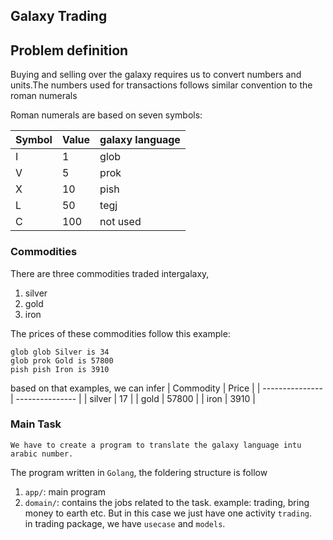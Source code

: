 ##  Galaxy Trading 


## Problem definition
Buying and selling over the galaxy requires us to convert numbers and units.The numbers used for transactions follows similar convention to the roman numerals

Roman numerals are based on seven symbols:

| Symbol | Value | galaxy language  |
| --------------- | --------------- |--------------- |
| I | 1 | glob |
| V | 5 | prok |
| X | 10 | pish |
| L | 50 | tegj |
| C |100 | not used|



### Commodities
There are three commodities traded intergalaxy,
1. silver 
2. gold
3. iron

The prices of these commodities follow this example:<br>
```
glob glob Silver is 34
glob prok Gold is 57800
pish pish Iron is 3910
```
based on that examples, we can infer
| Commodity | Price | 
| --------------- | --------------- |
| silver | 17 | 
| gold | 57800 | 
| iron | 3910 |


### Main Task
```
We have to create a program to translate the galaxy language intu arabic number.
```
The program written in `Golang`, the foldering structure is follow
1. `app/`: main program
2. `domain/`: contains the jobs related to the task. example: trading, bring money to earth etc. But in this case we just have one activity `trading`. <br>
in trading package, we have `usecase` and `models`. <br>
